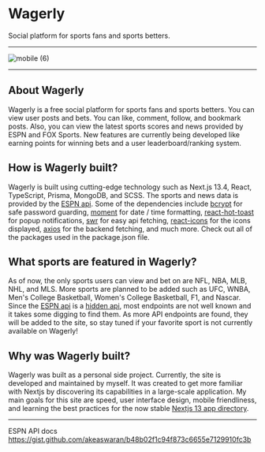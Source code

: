 <h1> Wagerly </h1>
<p> Social platform for sports fans and sports betters. </p>

<hr />

![mobile (6)](https://github.com/jDelille/wagerly-production/assets/84540947/e2f913a0-428d-4449-8c78-5bab3045c9f8)
<hr />

<div>
 <h2> About Wagerly </h2>
 <p>Wagerly is a free social platform for sports fans and sports betters. You can view user posts and bets. You can like, comment, follow, and bookmark posts. Also, you can view the latest sports scores and news provided by ESPN and FOX Sports. New features are currently being developed like earning points for winning bets and a user leaderboard/ranking system.</p>
</div>

<div>
 <h2> How is Wagerly built? </h2>
 <p> Wagerly is built using cutting-edge technology such as Next.js 13.4, React, TypeScript, Prisma, MongoDB, and SCSS. The sports and news data is provided by the <a href='https://gist.github.com/akeaswaran/b48b02f1c94f873c6655e7129910fc3b'>ESPN api</a>. Some of the dependencies include <a href='https://www.npmjs.com/package/bcrypt'>bcrypt</a> for safe password guarding, <a href='https://www.npmjs.com/package/moment'>moment</a> for date / time formatting, <a href="https://react-hot-toast.com/">react-hot-toast</a> for popup notifications, <a href="https://www.npmjs.com/package/swr">swr</a> for easy api fetching, <a href="https://www.npmjs.com/package/react-icons">react-icons</a> for the icons displayed, <a href="https://www.npmjs.com/package/axios">axios</a> for the backend fetching, and much more. Check out all of the packages used in the package.json file.  </p>
 </div>

<div>
  <h2>What sports are featured in Wagerly?</h2>
  <p>As of now, the only sports users can view and bet on are NFL, NBA, MLB, NHL, and MLS. More sports are planned to be added such as UFC, WNBA, Men's College Basketball, Women's College Basketball, F1, and Nascar. 
  Since the <a href='https://gist.github.com/akeaswaran/b48b02f1c94f873c6655e7129910fc3b'>ESPN api</a> is a <a href="https://ianlondon.github.io/blog/web-scraping-discovering-hidden-apis/">hidden api</a>, most endpoints are not well known and it takes some digging to find them. As more API endpoints are found, they will be added to the site, so stay tuned if your favorite sport is not currently available on Wagerly!
  </p>
</div>

<div>
  <h2>Why was Wagerly built?</h2>
  <p>Wagerly was built as a personal side project. Currently, the site is developed and maintained by myself. It was created to get more familiar with Nextjs by discovering its capabilities in a large-scale application. My main goals for this site are speed, user interface design, mobile friendliness, and learning the best practices for the now stable <a href="https://nextjs.org/docs/app">Nextjs 13 app directory</a>.</p>
</div>

<hr />

ESPN API docs 
https://gist.github.com/akeaswaran/b48b02f1c94f873c6655e7129910fc3b
